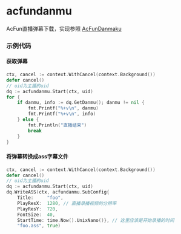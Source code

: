 # acfundanmu
AcFun直播弹幕下载，实现参照 [AcFunDanmaku](https://github.com/wpscott/AcFunDanmaku/tree/master/AcFunDanmu)

### 示例代码
#### 获取弹幕
```go
ctx, cancel := context.WithCancel(context.Background())
defer cancel()
// uid为主播的uid
dq := acfundanmu.Start(ctx, uid)
for {
    if danmu, info := dq.GetDanmu(); danmu != nil {
        fmt.Printf("%+v\n", danmu)
        fmt.Printf("%+v\n", info)
    } else {
        fmt.Println("直播结束")
        break
    }
}
```
#### 将弹幕转换成ass字幕文件
```go
ctx, cancel := context.WithCancel(context.Background())
defer cancel()
// uid为主播的uid
dq := acfundanmu.Start(ctx, uid)
dq.WriteASS(ctx, acfundanmu.SubConfig{
    Title:     "foo",
    PlayResX:  1280, // 直播录播视频的分辨率
    PlayResY:  720,
    FontSize:  40,
    StartTime: time.Now().UnixNano()}, // 这里应该是开始录播的时间
    "foo.ass", true)
```
